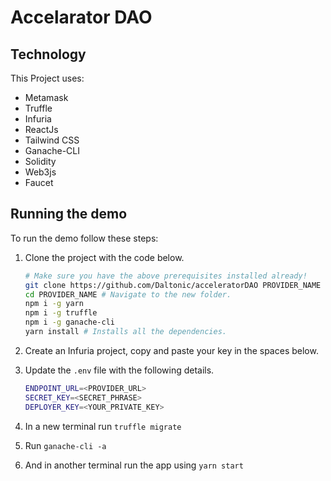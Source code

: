 # Accelarator DAO


## Technology

This Project uses:

- Metamask
- Truffle
- Infuria
- ReactJs
- Tailwind CSS
- Ganache-CLI
- Solidity
- Web3js
- Faucet

## Running the demo

To run the demo follow these steps:

1. Clone the project with the code below.
    ```sh
    # Make sure you have the above prerequisites installed already!
    git clone https://github.com/Daltonic/acceleratorDAO PROVIDER_NAME
    cd PROVIDER_NAME # Navigate to the new folder.
    npm i -g yarn
    npm i -g truffle
    npm i -g ganache-cli
    yarn install # Installs all the dependencies.
    ```
2. Create an Infuria project, copy and paste your key in the spaces below.
3. Update the `.env` file with the following details.
    ```sh
    ENDPOINT_URL=<PROVIDER_URL>
    SECRET_KEY=<SECRET_PHRASE>
    DEPLOYER_KEY=<YOUR_PRIVATE_KEY>
    ```
4. In a new terminal run `truffle migrate`
 
5. Run `ganache-cli -a`

6. And in another terminal run the app using `yarn start`
<br/>

